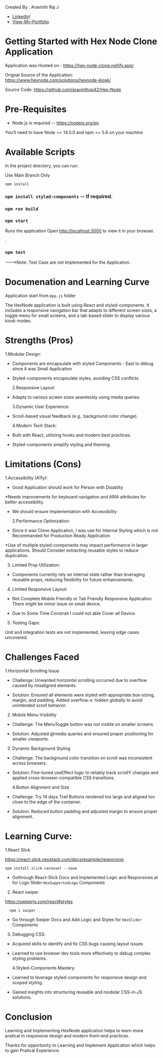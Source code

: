 Created By : Aravinth Raj J

- [LinkedIn](https://www.linkedin.com/in/aravinth-raj-developer)!
- [View-My-Portfolio](https://aravinthraj42.github.io/aravinth-profile-portfolio/)

# Getting Started with Hex Node Clone Application

Application was Hosted on - https://hex-node-clone.netlify.app/

Orignal Source of the Application: https://www.hexnode.com/solutions/hexnode-kiosk/

Source Code: https://github.com/aravinthraj42/Hex-Node

# Pre-Requisites

- Node.js is required -- https://nodejs.org/en

You’ll need to have Node >= 14.0.0 and npm >= 5.6 on your machine

# Available Scripts

In the project directory, you can run:

Use Main Branch Only

`npm install`

### `npm install styled-components` -- If required.

### `npm run build`

### `npm start`

Runs the application
Open [http://localhost:3000](http://localhost:3000) to view it in your browser.

.

### `npm test`

--->Note: Test Case are not Implemented for the Application.

# Documenation and Learning Curve

Application start from `App.js` folder

The HexNode application is built using React and styled-components. It includes a responsive navigation bar that adapts to different screen sizes, a toggle menu for small screens, and a tab-based slider to display various kiosk modes.

# Strengths (Pros)

1.Modular Design:

- Components are encapsulate with styled Components - East to debug since it was Small Application

- Styled-components encapsulate styles, avoiding CSS conflicts.

  2.Responsive Layout:

- Adapts to various screen sizes seamlessly using media queries.

  3.Dynamic User Experience:

- Scroll-based visual feedback (e.g., background color change).

  4.Modern Tech Stack:

- Built with React, utilizing hooks and modern best practices.

- Styled-components simplify styling and theming.

# Limitations (Cons)

1.Accessibility (A11y):

- Good Application should work for Person with Disablity

\*Needs improvements for keyboard navigation and ARIA attributes for better accessibility.

- We should ensure Implementation with Accessibility

  2.Performance Optimization:

- Since it was Clone Application, I was use for Internal Styling which is not Recommanded for Production Ready Application

\*Use of multiple styled-components may impact performance in larger applications.
Should Consider extracting reusable styles to reduce duplication.

3. Limited Prop Utilization:

- Components currently rely on internal state rather than leveraging reusable props, reducing flexibility for future enhancements.

4. Limited Responsive Layout:

- Not Complete Mobile Friendly or Tab Friendly Responsive Application
  There might be minor issue on small device.

- Due to Some Time Constrait I could not able Cover all Device.

5.  Testing Gaps:

Unit and integration tests are not implemented, leaving edge cases uncovered.

# Challenges Faced

1.Horizontal Scrolling Issue

- Challenge:
  Unwanted horizontal scrolling occurred due to overflow caused by misaligned elements.

- Solution:
  Ensured all elements were styled with appropriate box-sizing, margin, and padding. Added overflow-x: hidden globally to avoid unintended scroll behavior.

2. Mobile Menu Visibility

- Challenge:
  The MenuToggle button was not visible on smaller screens.

- Solution:
  Adjusted @media queries and ensured proper positioning for smaller viewports.

3. Dynamic Background Styling

- Challenge:
  The background color transition on scroll was inconsistent across browsers.

- Solution:
  Fine-tuned useEffect logic to reliably track scrollY changes and applied cross-browser-compatible CSS transitions.

  4.Button Alignment and Size

- Challenge:
  Try 14 days Trail Buttons rendered too large and aligned too close to the edge of the container.

- Solution:
  Reduced button padding and adjusted margin to ensure proper alignment.

# Learning Curve:

1.React Slick

https://react-slick.neostack.com/docs/example/responsive

`npm install slick-carousel --save`

- Gothrough React-Slick Docs and Implemented Logic and
  Responsives at for Logo Slider `HexSupportedLogo` Components

2. React swiper

https://swiperjs.com/react#styles

`  npm i swiper`

- Go through Swiper Docs and Add Logic and Styles for `HexSlider` Components

3. Debugging CSS:

- Acquired skills to identify and fix CSS bugs causing layout issues

- Learned to use browser dev tools more effectively to debug complex styling problems.

  4.Styled-Components Mastery:

- Learned to leverage styled-components for responsive design and scoped styling.

- Gained insights into structuring reusable and modular CSS-in-JS solutions.

# Conclusion

Learning and Implementing HexNode application helps to learn more pratical in responsive design and modern front-end practices.

Thanks for opportunity to Learning and Implement Application which helps to gain Pratical Experience.

